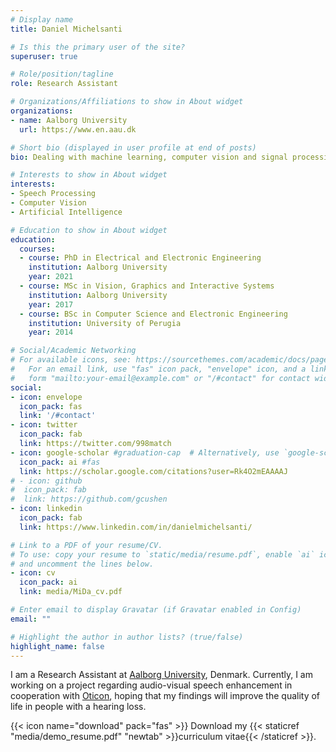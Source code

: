 ```yaml
---
# Display name
title: Daniel Michelsanti

# Is this the primary user of the site?
superuser: true

# Role/position/tagline
role: Research Assistant

# Organizations/Affiliations to show in About widget
organizations:
- name: Aalborg University
  url: https://www.en.aau.dk

# Short bio (displayed in user profile at end of posts)
bio: Dealing with machine learning, computer vision and signal processing, while enjoying hygge in Denmark.

# Interests to show in About widget
interests:
- Speech Processing
- Computer Vision
- Artificial Intelligence

# Education to show in About widget
education:
  courses:
  - course: PhD in Electrical and Electronic Engineering
    institution: Aalborg University
    year: 2021
  - course: MSc in Vision, Graphics and Interactive Systems
    institution: Aalborg University
    year: 2017
  - course: BSc in Computer Science and Electronic Engineering
    institution: University of Perugia
    year: 2014

# Social/Academic Networking
# For available icons, see: https://sourcethemes.com/academic/docs/page-builder/#icons
#   For an email link, use "fas" icon pack, "envelope" icon, and a link in the
#   form "mailto:your-email@example.com" or "/#contact" for contact widget.
social:
- icon: envelope
  icon_pack: fas
  link: '/#contact'
- icon: twitter
  icon_pack: fab
  link: https://twitter.com/998match
- icon: google-scholar #graduation-cap  # Alternatively, use `google-scholar` icon from `ai` icon pack
  icon_pack: ai #fas
  link: https://scholar.google.com/citations?user=Rk4O2mEAAAAJ
# - icon: github
#  icon_pack: fab
#  link: https://github.com/gcushen
- icon: linkedin
  icon_pack: fab
  link: https://www.linkedin.com/in/danielmichelsanti/

# Link to a PDF of your resume/CV.
# To use: copy your resume to `static/media/resume.pdf`, enable `ai` icons in `params.toml`, 
# and uncomment the lines below.
- icon: cv
  icon_pack: ai
  link: media/MiDa_cv.pdf

# Enter email to display Gravatar (if Gravatar enabled in Config)
email: ""

# Highlight the author in author lists? (true/false)
highlight_name: false
---
```


I am a Research Assistant at [Aalborg University](https://www.en.aau.dk), Denmark. Currently, I am working on a project regarding audio-visual speech enhancement in cooperation with [Oticon](https://www.oticon.com), hoping that my findings will improve the quality of life in people with a hearing loss.

{{< icon name="download" pack="fas" >}} Download my {{< staticref "media/demo_resume.pdf" "newtab" >}}curriculum vitae{{< /staticref >}}.

